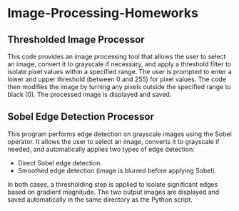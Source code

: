 # Image-Processing-Homeworks

## Thresholded Image Processor
This code provides an image processing tool that allows the user to select an image, convert it to grayscale if necessary, and apply a threshold filter to isolate pixel values within a specified range. The user is prompted to enter a lower and upper threshold (between 0 and 255) for pixel values. The code then modifies the image by turning any pixels outside the specified range to black (0). The processed image is displayed and saved.

## Sobel Edge Detection Processor
This program performs edge detection on grayscale images using the Sobel operator. It allows the user to select an image, converts it to grayscale if needed, and automatically applies two types of edge detection:
- Direct Sobel edge detection.
- Smoothed edge detection (image is blurred before applying Sobel).

In both cases, a thresholding step is applied to isolate significant edges based on gradient magnitude. The two output images are displayed and saved automatically in the same directory as the Python script.
